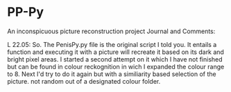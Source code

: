 # PP-Py
An inconspicuous picture reconstruction project
Journal and Comments:

L 22.05: So. The PenisPy.py file is the original script I told you. It entails a function and executing it with a picture will recreate it based on its dark and bright pixel areas. I started a second attempt on it which I have not finished but can be found in colour reckognition in wich I expanded the colour range to 8. Next I'd try to do it again but with a similiarity based selection of the picture. not random out of a designated colour folder.
